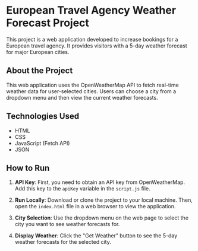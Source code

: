 # European Travel Agency Weather Forecast Project

This project is a web application developed to increase bookings for a European travel agency. It provides visitors with a 5-day weather forecast for major European cities.

## About the Project

This web application uses the OpenWeatherMap API to fetch real-time weather data for user-selected cities. Users can choose a city from a dropdown menu and then view the current weather forecasts.

## Technologies Used

- HTML
- CSS
- JavaScript (Fetch API)
- JSON

## How to Run

1. **API Key**: First, you need to obtain an API key from OpenWeatherMap. Add this key to the `apiKey` variable in the `script.js` file.

2. **Run Locally**: Download or clone the project to your local machine. Then, open the `index.html` file in a web browser to view the application.

3. **City Selection**: Use the dropdown menu on the web page to select the city you want to see weather forecasts for.

4. **Display Weather**: Click the "Get Weather" button to see the 5-day weather forecasts for the selected city.
